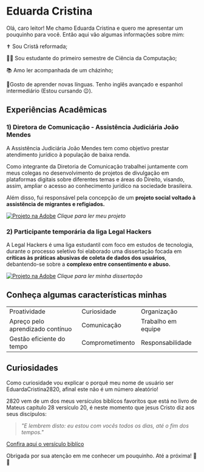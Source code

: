 # Eduarda Cristina

Olá, caro leitor! Me chamo Eduarda Cristina e quero me apresentar um pouquinho para você.
Então aqui vão algumas informações sobre mim:

✝️ Sou Cristã reformada;

👩‍💻 Sou estudante do primeiro semestre de Ciência da Computação;

📚 Amo ler acompanhada de um cházinho;

🧳Gosto de aprender novas línguas. Tenho inglês avançado e espanhol intermediário (Estou cursando 😉).

## Experiências Acadêmicas

### 1) Diretora de Comunicação - Assistência Judiciária João Mendes

A Assistência Judiciária João Mendes tem como objetivo prestar atendimento jurídico à população de baixa renda. 

Como integrante da Diretoria de Comunicação trabalhei juntamente com meus colegas no desenvolvimento de projetos de divulgação em plataformas digitais sobre diferentes temas e áreas do Direito, 
visando, assim, ampliar o acesso ao conhecimento jurídico na sociedade brasileira.

Além disso, fui responsável pela concepção de um **projeto social voltado à assistência de migrantes e refigiados.**

[![Projeto na Adobe](https://img.shields.io/badge/Adobe%20Express-Projeto-red?logo=adobe)](https://acrobat.adobe.com/id/urn:aaid:sc:US:96606115-d574-4fe3-9208-fb00dcef2536) _Clique para ler meu projeto_

### 2) Participante temporária da liga Legal Hackers 

A Legal Hackers é uma liga estudantil com foco em estudos de tecnologia, durante o processo seletivo 
foi elaborado uma dissertação focada em **críticas às práticas abusivas de coleta de dados dos usuários**, debantendo-se sobre a **complexo entre consentimento e abuso.**

[![Projeto na Adobe](https://img.shields.io/badge/Adobe%20Express-Dissertação-red?logo=adobe)](https://acrobat.adobe.com/id/urn:aaid:sc:US:ac695104-5165-40c2-821f-62bf39d0c5fc) _Clique para ler minha dissertação_

## Conheça algumas características minhas

|             |             |             |
|-------------|-------------|-------------|
| Proatividade| Curiosidade | Organização |
| Apreço pelo aprendizado contínuo | Comunicação |Trabalho em equipe |
| Gestão eficiente do tempo | Comprometimento | Responsabilidade |

## Curiosidades

Como curiosidade vou explicar o porquê meu nome de usuário ser EduardaCristina2820, afinal este não é um número aleatório! 

2820 vem de um dos meus versículos biblícos favoritos que está no livro de Mateus capítulo 28 versículo 20, é neste momento que jesus Cristo diz aos seus discípulos:

>_"E lembrem disto: eu estou com vocês todos os dias, até o fim dos tempos."_

[Confira aqui o versículo biblíco](https://www.bible.com/bible/211/MAT.28.20)

Obrigada por sua atenção em me conhecer um pouquinho. Até a próxima! 🌻🌻











 
 

















